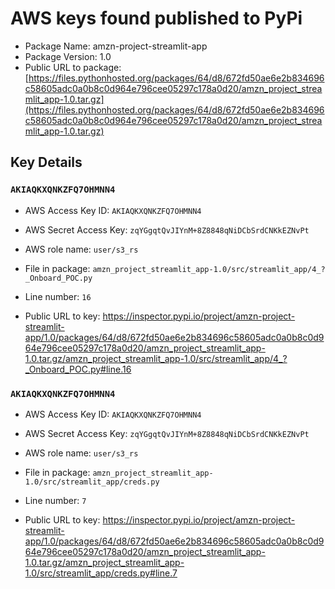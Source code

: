 # AWS keys found published to PyPi

* Package Name: amzn-project-streamlit-app
* Package Version: 1.0
* Public URL to package: [https://files.pythonhosted.org/packages/64/d8/672fd50ae6e2b834696c58605adc0a0b8c0d964e796cee05297c178a0d20/amzn_project_streamlit_app-1.0.tar.gz](https://files.pythonhosted.org/packages/64/d8/672fd50ae6e2b834696c58605adc0a0b8c0d964e796cee05297c178a0d20/amzn_project_streamlit_app-1.0.tar.gz)

## Key Details

### `AKIAQKXQNKZFQ7OHMNN4`

* AWS Access Key ID: `AKIAQKXQNKZFQ7OHMNN4`
* AWS Secret Access Key: `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` 
* AWS role name: `user/s3_rs`
* File in package: `amzn_project_streamlit_app-1.0/src/streamlit_app/4_?_Onboard_POC.py`
* Line number: `16`

* Public URL to key: https://inspector.pypi.io/project/amzn-project-streamlit-app/1.0/packages/64/d8/672fd50ae6e2b834696c58605adc0a0b8c0d964e796cee05297c178a0d20/amzn_project_streamlit_app-1.0.tar.gz/amzn_project_streamlit_app-1.0/src/streamlit_app/4_?_Onboard_POC.py#line.16



### `AKIAQKXQNKZFQ7OHMNN4`

* AWS Access Key ID: `AKIAQKXQNKZFQ7OHMNN4`
* AWS Secret Access Key: `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` 
* AWS role name: `user/s3_rs`
* File in package: `amzn_project_streamlit_app-1.0/src/streamlit_app/creds.py`
* Line number: `7`

* Public URL to key: https://inspector.pypi.io/project/amzn-project-streamlit-app/1.0/packages/64/d8/672fd50ae6e2b834696c58605adc0a0b8c0d964e796cee05297c178a0d20/amzn_project_streamlit_app-1.0.tar.gz/amzn_project_streamlit_app-1.0/src/streamlit_app/creds.py#line.7



